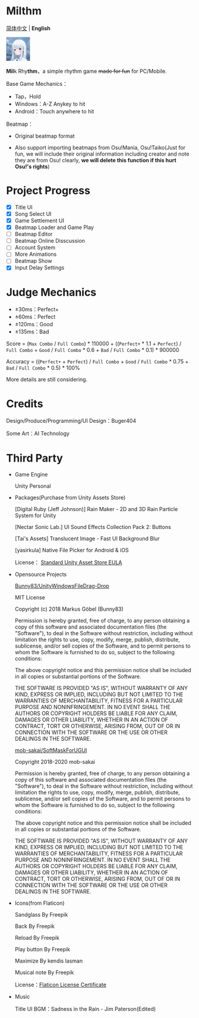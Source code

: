 # Milthm

[简体中文](https://github.com/buger404/Milthm/blob/master/README.md) | **English**

<img src="Icon.png" alt="Milthm" style="zoom:50%;" />

**Mil**k Rhy**thm**，a simple rhythm game ~~made for fun~~ for PC/Mobile.

Base Game Mechanics：

* Tap，Hold
* Windows：A-Z Anykey to hit
* Android：Touch anywhere to hit

Beatmap：

* Original beatmap format

* Also support importing beatmaps from Osu!Mania, Osu!Taiko(Just for fun, we will include their original information including creator and note they are from Osu! clearly, **we will delete this function if this hurt Osu!'s rights**) 

# Project Progress

- [x] Title UI
- [x] Song Select UI
- [x] Game Settlement UI
- [x] Beatmap Loader and Game Play
- [ ] Beatmap Editor
- [ ] Beatmap Online Disscussion
- [ ] Account System
- [ ] More Animations
- [ ] Beatmap Show
- [x] Input Delay Settings

# Judge Mechanics

* ±30ms：Perfect+
* ±60ms：Perfect
* ±120ms：Good
* ±135ms：Bad

Score = (`Max Combo` / `Full Combo`) * 110000 + ((`Perfect+` * 1.1 + `Perfect`) / `Full Combo` + `Good` / `Full Combo` * 0.6 + `Bad` / `Full Combo` * 0.1) * 900000

Accuracy = ((`Perfect+` + `Perfect`) / `Full Combo` + `Good`  / `Full Combo` * 0.75 + `Bad`  / `Full Combo` * 0.5) * 100%

More details are still considering.

# Credits

Design/Produce/Programming/UI Design：Buger404

Some Art：AI Technology

# Third Party

* Game Engine

  Unity Personal

* Packages(Purchase from Unity Assets Store)

  [Digital Ruby (Jeff Johnson)] Rain Maker - 2D and 3D Rain Particle System for Unity

  [Nectar Sonic Lab.] UI Sound Effects Collection Pack 2: Buttons

  [Tai's Assets] Translucent Image - Fast UI Background Blur

  [yasirkula] Native File Picker for Android & iOS

  License： [Standard Unity Asset Store EULA](https://unity3d.com/legal/as_terms)

* Opensource Projects

  [Bunny83/UnityWindowsFileDrag-Drop](https://github.com/Bunny83/UnityWindowsFileDrag-Drop)

  MIT License

  Copyright (c) 2018 Markus Göbel (Bunny83)

  Permission is hereby granted, free of charge, to any person obtaining a copy
  of this software and associated documentation files (the "Software"), to deal
  in the Software without restriction, including without limitation the rights
  to use, copy, modify, merge, publish, distribute, sublicense, and/or sell
  copies of the Software, and to permit persons to whom the Software is
  furnished to do so, subject to the following conditions:

  The above copyright notice and this permission notice shall be included in all
  copies or substantial portions of the Software.

  THE SOFTWARE IS PROVIDED "AS IS", WITHOUT WARRANTY OF ANY KIND, EXPRESS OR
  IMPLIED, INCLUDING BUT NOT LIMITED TO THE WARRANTIES OF MERCHANTABILITY,
  FITNESS FOR A PARTICULAR PURPOSE AND NONINFRINGEMENT. IN NO EVENT SHALL THE
  AUTHORS OR COPYRIGHT HOLDERS BE LIABLE FOR ANY CLAIM, DAMAGES OR OTHER
  LIABILITY, WHETHER IN AN ACTION OF CONTRACT, TORT OR OTHERWISE, ARISING FROM,
  OUT OF OR IN CONNECTION WITH THE SOFTWARE OR THE USE OR OTHER DEALINGS IN THE
  SOFTWARE.

  [mob-sakai/SoftMaskForUGUI](https://github.com/mob-sakai/SoftMaskForUGUI)

  Copyright 2018-2020 mob-sakai

  Permission is hereby granted, free of charge, to any person obtaining a copy of this software and associated documentation files (the "Software"), to deal in the Software without restriction, including without limitation the rights to use, copy, modify, merge, publish, distribute, sublicense, and/or sell copies of the Software, and to permit persons to whom the Software is furnished to do so, subject to the following conditions:

  The above copyright notice and this permission notice shall be included in all copies or substantial portions of the Software.

  THE SOFTWARE IS PROVIDED "AS IS", WITHOUT WARRANTY OF ANY KIND, EXPRESS OR IMPLIED, INCLUDING BUT NOT LIMITED TO THE WARRANTIES OF MERCHANTABILITY, FITNESS FOR A PARTICULAR PURPOSE AND NONINFRINGEMENT. IN NO EVENT SHALL THE AUTHORS OR COPYRIGHT HOLDERS BE LIABLE FOR ANY CLAIM, DAMAGES OR OTHER LIABILITY, WHETHER IN AN ACTION OF CONTRACT, TORT OR OTHERWISE, ARISING FROM, OUT OF OR IN CONNECTION WITH THE SOFTWARE OR THE USE OR OTHER DEALINGS IN THE SOFTWARE.

* Icons(from Flaticon)

  Sandglass By Freepik

  Back  By Freepik

  Reload  By Freepik

  Play button  By Freepik

  Maximize  By kendis lasman

  Musical note  By Freepik

  License：[Flaticon License Certificate](https://media.flaticon.com/license/license.pdf)

* Music

  Title UI BGM：Sadness in the Rain - Jim Paterson(Edited)
